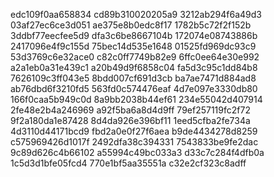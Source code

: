 edc109f0aa658834
cd89b310020205a9
3212ab294f6a49d3
03af27ec6ce3d051
ae375e8b0edc8f17
1782b5c72f2f152b
3ddbf77eecfee5d9
dfa3c6be8667104b
172074e08743886b
2417096e4f9c155d
75bec14d535e1648
01525fd969dc93c9
53d3769c6e32ace0
c82c0ff7749b82e9
6ffc0ee64e30e992
a2a1eb0a31e439c1
a20b49d9f6858c04
fa5d3c95c1dd84b8
7626109c3ff043e5
8bdd007cf691d3cb
ba7ae7471d884ad8
ab76dbd6f3210fd5
563fd0c574476eaf
4d7e097e3330db80
166f0caa5b949c0d
8a9bb2038b44ef61
234e55042d407914
2fe48e2b4a246969
a92f5ba6a8d4d9ff
79ef257119fc2f72
9f2a180da1e87428
8d4da926e396bf11
1eed5cfba2fe734a
4d3110d44171bcd9
fbd2a0e0f27f6aea
b9de4434278d8259
c575969426d1017f
2492dfa38c394331
7543833be9fe2dac
9c89d626c4b66102
a55994c49bc033a3
d33c7c284f4dfb0a
1c5d3d1bfe05fcd4
770e1bf5aa35551a
c32e2cf323c8adff
